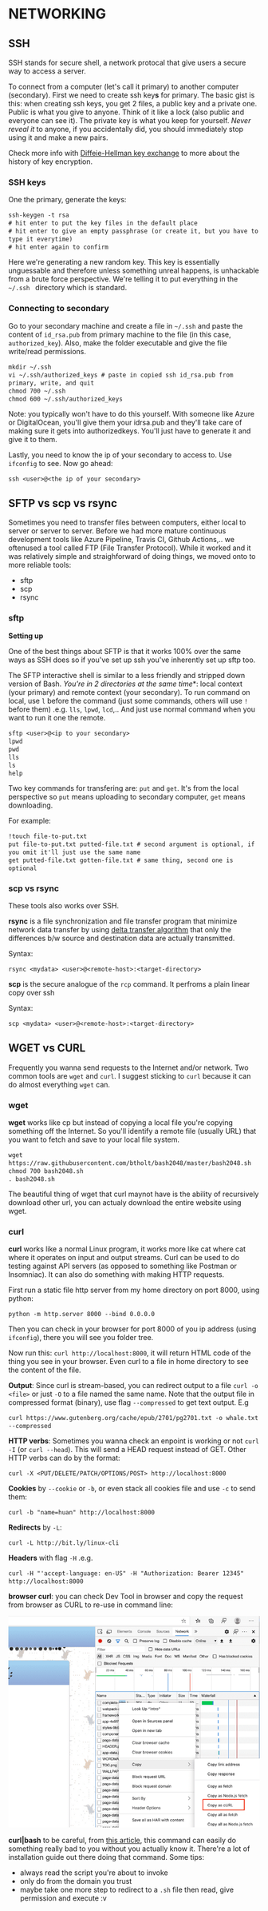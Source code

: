 # NETWORKING

## SSH

SSH stands for secure shell, a network protocal that give users a secure way to access a server. 

To connect from a computer (let's call it primary) to another computer (secondary). First we need to create ssh key**s** for primary. The  basic gist is this: when creating ssh keys, you get 2 files, a public key and a private one. Public is what you give to anyone. Think of it like a lock (also public and everyone can see it). The private key is what you keep for yourself. *Never reveal it* to anyone, if you accidentally did, you should immediately stop using it and make a new pairs.

Check more info with [Diffeie-Hellman key exchange](https://en.wikipedia.org/wiki/Diffie%E2%80%93Hellman_key_exchange) to more about the history of key encryption.

### SSH keys

One the primary, generate the keys:
```
ssh-keygen -t rsa
# hit enter to put the key files in the default place
# hit enter to give an empty passphrase (or create it, but you have to type it everytime)
# hit enter again to confirm
```

Here we're generating a new random key. This key is essentially unguessable and therefore unless something unreal happens, is unhackable from a brute force perspective. We're telling it to put everything in the `~/.ssh ` directory which is standard.

### Connecting to secondary

Go to your secondary machine and create a file in `~/.ssh` and paste the content of `id_rsa.pub` from primary machine to the file (in this case, `authorized_key`). Also, make the folder executable and give the file write/read permissions.

```
mkdir ~/.ssh
vi ~/.ssh/authorized_keys # paste in copied ssh id_rsa.pub from primary, write, and quit
chmod 700 ~/.ssh
chmod 600 ~/.ssh/authorized_keys
```
Note: you typically won't have to do this yourself. With someone like Azure or DigitalOcean, you'll give them your idrsa.pub and they'll take care of making sure it gets into authorizedkeys. You'll just have to generate it and give it to them.

Lastly, you need to know the ip of your secondary to access to. Use `ifconfig` to see. Now go ahead:
```
ssh <user>@<the ip of your secondary>
```

## SFTP vs scp vs rsync

Sometimes you need to transfer files between computers, either local to server or server to server. Before we had more mature continuous development tools like Azure Pipeline, Travis CI, Github Actions,.. we oftenused a tool called FTP (File Transfer Protocol). While it worked and it was relatively simple and straighforward of doing things, we moved onto to more reliable tools:
-   sftp
-   scp
-   rsync

### sftp

**Setting up**

One of the best things about SFTP is that it works 100% over the same ways as SSH does so if you've set up ssh you've inherently set up sftp too.

The SFTP interactive shell is similar to a less friendly and stripped down version of Bash. *You're in 2 directories at the same time**: local context (your primary) and remote context (your secondary). To run command on local, use `l` before the command (just some commands, others will use `!` before them) .e.g. `lls`, `lpwd`, `lcd`,.. And just use normal command when you want to run it one the remote.
```
sftp <user>@<ip to your secondary>
lpwd
pwd
lls
ls
help
```

Two key commands for transfering are: `put` and `get`. It's from the local perspective so `put` means uploading to secondary computer, `get` means downloading.

For example:
```
!touch file-to-put.txt
put file-to-put.txt putted-file.txt # second argument is optional, if you omit it'll just use the same name
get putted-file.txt gotten-file.txt # same thing, second one is optional
```

### scp vs rsync

These tools also works over SSH.

**rsync** is a file synchronization and file transfer program that minimize network data transfer by using [delta transfer algorithm](https://rsync.samba.org/tech_report/) that only the differences b/w source and destination data are actually transmitted.

Syntax:
```
rsync <mydata> <user>@<remote-host>:<target-directory>
```

**scp** is the secure analogue of the `rcp` command. It perfroms a plain linear copy over ssh 

Syntax:
```
scp <mydata> <user>@<remote-host>:<target-directory>
```

## WGET vs CURL

Frequently you wanna send requests to the Internet and/or network. Two common tools are `wget` and `curl`. I suggest sticking to `curl` because it can do almost everything `wget` can.

### wget

**wget** works like cp but instead of copying a local file you're copying something off the Internet. So you'll identify a remote file (usually URL) that you want to fetch and save to your local file system.

```
wget https://raw.githubusercontent.com/btholt/bash2048/master/bash2048.sh
chmod 700 bash2048.sh
. bash2048.sh
```
 The beautiful thing of wget that curl maynot have is the ability of recursively download other url, you can actualy download the entire website using wget.

### curl 

**curl** works like a normal Linux program, it works more like cat where cat where it operates on input and output streams. Curl can be used to do testing against API servers (as opposed to something like Postman or Insomniac). It can also do something with making HTTP requests.

First run a static file http server from my home directory on port 8000, using python:
```
python -m http.server 8000 --bind 0.0.0.0
```
Then you can check in your browser for port 8000 of you ip address (using `ifconfig`), there you will see you folder tree.

Now run this: `curl http://localhost:8000`, it will return HTML code of the thing you see in your browser. Even curl to a file in home directory to see the content of the file.


**Output**: Since curl is stream-based, you can redirect output to a file `curl -o <file>` or just `-O` to a file named the same name. Note that the output file in compressed format (binary), use flag `--compressed` to get text output. E.g
```
curl https://www.gutenberg.org/cache/epub/2701/pg2701.txt -o whale.txt --compressed
```

**HTTP verbs**: Sometimes you wanna check an enpoint is working or not `curl -I` (or `curl --head`). This will send a HEAD request instead of GET. Other HTTP verbs can do by the format:
```
curl -X <PUT/DELETE/PATCH/OPTIONS/POST> http://localhost:8000
```

**Cookies** by `--cookie` or `-b`, or even stack all cookies file and use `-c` to send them:
```
curl -b "name=huan" http://localhost:8000
```

**Redirects** by `-L`:
```
curl -L http://bit.ly/linux-cli
```

**Headers** with flag `-H` .e.g.
```
curl -H "'accept-language: en-US" -H "Authorization: Bearer 12345" http://localhost:8000
```

**browser curl**: you can check Dev Tool in browser and copy the request from browser as CURL to re-use in command line:

![](./imgs/curl.png)


**curl|bash** to be careful, from [this article](https://sysdig.com/blog/friends-dont-let-friends-curl-bash/), this command can easily do something really bad to you without you actually know it. There're a lot of installation guide out there doing that command. Some tips:
-   always read the script you're about to invoke
-   only do from the domain you trust
-   maybe take one more step to redirect to a `.sh` file then read, give permission and execute :v 



